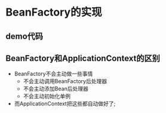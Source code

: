 # BeanFactory的实现

  ## demo代码
  [](/spring5/src/main/java/com/kul/a01/test/TestBeanFactory.javad)
 
  ## BeanFactory和ApplicationContext的区别
  - BeanFactory不会主动做一些事情
    - 不会主动调用BeanFactory后处理器
    - 不会主动添加Bean后处理器
    - 不会主动初始化单例
  - 而ApplicationContext把这些都自动做好了;
  